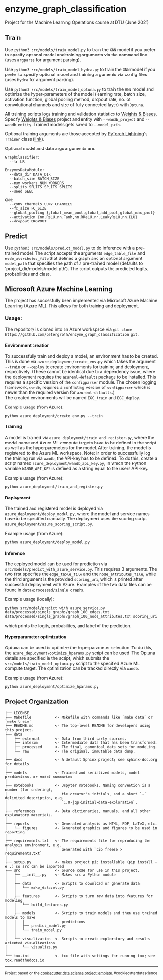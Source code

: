 enzyme_graph_classification
==============================

Project for the Machine Learning Operations course at DTU (June 2021)

## Train
Use `python3 src/models/train_model.py` to train the `GNN` model if you prefer to specify optional model and training arguments via the command line (uses `argparse` for argument parsing). 

Use `python3 src/models/train_model_hydra.py` to train the `GNN` model if you prefer to specify optional model and training arguments via config files (uses `Hydra` for argument parsing).

 Use `python3 src/models/train_model_optuna.py` to train the `GNN` model and optimize the hyper-parameters of the model (learning rate, batch size, activation function, global pooling method, dropout rate, no. of convolutional channels and size of fully connected layer) with `Optuna`.
 
All training scripts logs training and validation statistics to [Weights & Biases](http://wandb.ai/).  Specify  [Weights & Biases](http://wandb.ai/) project and entity with `--wandb_project` and `--wandb_entity`. Trained models gets saved to `--model_path`.

Optional training arguments are those accepted by [PyTorch Lightning](https://www.pytorchlightning.ai/)'s `Trainer` class ([link](https://pytorch-lightning.readthedocs.io/en/latest/common/trainer.html)). 

Optional model and data args arguments are:
```
GraphClassifier:
  --lr LR

EnzymesDataModule:
  --data_dir DATA_DIR
  --batch_size BATCH_SIZE
  --num_workers NUM_WORKERS
  --splits SPLITS SPLITS SPLITS
  --seed SEED

GNN:
  --conv_channels CONV_CHANNELS
  --fc_size FC_SIZE
  --global_pooling {global_mean_pool,global_add_pool,global_max_pool}
  --activation {nn.ReLU,nn.Tanh,nn.RReLU,nn.LeakyReLU,nn.ELU}
  --dropout DROPOUT
```
 
## Predict
Use `python3 src/models/predict_model.py` to do inference with a pre-trained model. The script accepts the arguments `edge_table_file` and `node_attributes_file` that defines a graph and an optional argument `--model_path` that specifies the path of a pre-trained model (defaults to 'project_dir/models/model.pth'). The script outputs the predicted logits, probabilities and class.

## Microsoft Azure Machine Learning

The project has succesfully been implemented via Microsoft Azure Machine Learning (Azure ML). This allows for both training and deployment.

### Usage:
The repository is cloned into an Azure workspace via `git clone https://github.com/petergroth/enzyme_graph_classification.git`. 

#### Environment creation
To successfully train and deploy a model, an environment has to be created. This is done via `azure_deployment/create_env.py` which takes the argument `--train` or `--deploy` to create environments for training and deployment, respectively. (These cannot be identical due to a dependency issue, where the deployment requires the `azureml-defaults` package to be installed. This requires a specific version of  the `configparser` module. The chosen logging framework, `wandb`, requires a conflicting version of `configparser` which is newer than the required version for `azureml-defaults`.)  
The created environments will be named `EGC_train` and `EGC_deploy`.

Example usage (from Azure):

`python azure_deployment/create_env.py --train`

#### Training
A model is trained via `azure_deployment/train_and_register.py`, where the model name and Azure ML compute targets have to be defined in the script as well as the hyperparemeters for the model. After training, the model is registered to the Azure ML workspace. 
Note: in order to successfully log the training run via `wandb`, the API-key has to be defined. To do this, create a script named `azure_deployment/wandb_api_key.py`, in which the Python variable `WANDB_API_KEY` is defined as a string equal to the users API-key.

Example usage (from Azure):

`python azure_deployment/train_and_register.py`

#### Deployment
The trained and registered model is deployed via `azure_deployment/deploy_model.py`, where the model and service names have to be specified manually. The deployment uses the scoring script `azure_deployment/azure_scoring_script.py`.

Example usage (from Azure):

`python azure_deployment/deploy_model.py`

#### Inference 
The deployed model can be used for prediction via `src/models/predict_with_azure_service.py`. This requires 3 arguments. The two first specifies the `edge_table_file` and the `node_attributes_file`, while the third argument is the provided `scoring_uri`, which is printed after successful deployment with Azure. Examples of the two data files can be found in `data/processed/single_graphs`.

Example usage (locally): 

`python src/model/predict_with_azure_service.py data/processed/single_graphs/graph_100_edges.txt data/processed/single_graphs/graph_100_node_attributes.txt scoring_uri` 

which prints the logits, probabilites, and label of the prediction.


#### Hyperparameter optimization
Optuna can be used to optimize the hyperparameter selection. To do this, the `azure_deployment/optimize_hparams.py` script can be used. The Optuna details are specified in the script, which submits the `src/models/train_model_optuna.py` script to the specified Azure ML compute target. The optimization can be tracked directly via `wandb`.

Example usage (from Azure):

`python azure_deployment/optimize_hparams.py`

Project Organization
------------

    ├── LICENSE
    ├── Makefile           <- Makefile with commands like `make data` or `make train`
    ├── README.md          <- The top-level README for developers using this project.
    ├── data
    │   ├── external       <- Data from third party sources.
    │   ├── interim        <- Intermediate data that has been transformed.
    │   ├── processed      <- The final, canonical data sets for modeling.
    │   └── raw            <- The original, immutable data dump.
    │
    ├── docs               <- A default Sphinx project; see sphinx-doc.org for details
    │
    ├── models             <- Trained and serialized models, model predictions, or model summaries
    │
    ├── notebooks          <- Jupyter notebooks. Naming convention is a number (for ordering),
    │                         the creator's initials, and a short `-` delimited description, e.g.
    │                         `1.0-jqp-initial-data-exploration`.
    │
    ├── references         <- Data dictionaries, manuals, and all other explanatory materials.
    │
    ├── reports            <- Generated analysis as HTML, PDF, LaTeX, etc.
    │   └── figures        <- Generated graphics and figures to be used in reporting
    │
    ├── requirements.txt   <- The requirements file for reproducing the analysis environment, e.g.
    │                         generated with `pip freeze > requirements.txt`
    │
    ├── setup.py           <- makes project pip installable (pip install -e .) so src can be imported
    ├── src                <- Source code for use in this project.
    │   ├── __init__.py    <- Makes src a Python module
    │   │
    │   ├── data           <- Scripts to download or generate data
    │   │   └── make_dataset.py
    │   │
    │   ├── features       <- Scripts to turn raw data into features for modeling
    │   │   └── build_features.py
    │   │
    │   ├── models         <- Scripts to train models and then use trained models to make
    │   │   │                 predictions
    │   │   ├── predict_model.py
    │   │   └── train_model.py
    │   │
    │   └── visualization  <- Scripts to create exploratory and results oriented visualizations
    │       └── visualize.py
    │
    └── tox.ini            <- tox file with settings for running tox; see tox.readthedocs.io


--------

<p><small>Project based on the <a target="_blank" href="https://drivendata.github.io/cookiecutter-data-science/">cookiecutter data science project template</a>. #cookiecutterdatascience</small></p>
